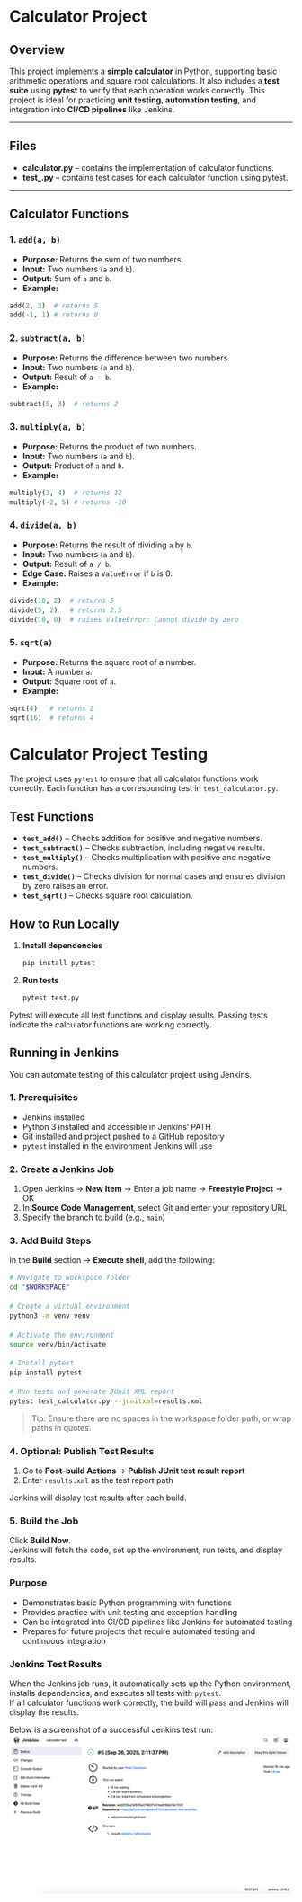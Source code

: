 # Calculator Project

## Overview
This project implements a **simple calculator** in Python, supporting basic arithmetic operations and square root calculations. It also includes a **test suite** using **pytest** to verify that each operation works correctly. This project is ideal for practicing **unit testing**, **automation testing**, and integration into **CI/CD pipelines** like Jenkins.

---

## Files
- **calculator.py** – contains the implementation of calculator functions.  
- **test_.py** – contains test cases for each calculator function using pytest.

---

## Calculator Functions

### 1. `add(a, b)`
- **Purpose:** Returns the sum of two numbers.  
- **Input:** Two numbers (`a` and `b`).  
- **Output:** Sum of `a` and `b`.  
- **Example:**  
```python
add(2, 3)  # returns 5
add(-1, 1) # returns 0
```

### 2. `subtract(a, b)`
- **Purpose:** Returns the difference between two numbers.  
- **Input:** Two numbers (`a` and `b`).  
- **Output:** Result of `a - b`.  
- **Example:**  
```python
subtract(5, 3)  # returns 2
```

### 3. `multiply(a, b)`
- **Purpose:** Returns the product of two numbers.  
- **Input:** Two numbers (`a` and `b`).  
- **Output:** Product of `a` and `b`.  
- **Example:**  
```python
multiply(3, 4)  # returns 12
multiply(-2, 5) # returns -10
```

### 4. `divide(a, b)`
- **Purpose:** Returns the result of dividing `a` by `b`.  
- **Input:** Two numbers (`a` and `b`).  
- **Output:** Result of `a / b`.  
- **Edge Case:** Raises a `ValueError` if `b` is 0.  
- **Example:**  
```python
divide(10, 2)  # returns 5
divide(5, 2)   # returns 2.5
divide(10, 0)  # raises ValueError: Cannot divide by zero
```

### 5. `sqrt(a)`
- **Purpose:** Returns the square root of a number.  
- **Input:** A number `a`.  
- **Output:** Square root of `a`.  
- **Example:**  
```python
sqrt(4)   # returns 2
sqrt(16)  # returns 4
```

# Calculator Project Testing

The project uses `pytest` to ensure that all calculator functions work correctly. Each function has a corresponding test in `test_calculator.py`.

## Test Functions

- **`test_add()`** – Checks addition for positive and negative numbers.  
- **`test_subtract()`** – Checks subtraction, including negative results.  
- **`test_multiply()`** – Checks multiplication with positive and negative numbers.  
- **`test_divide()`** – Checks division for normal cases and ensures division by zero raises an error.  
- **`test_sqrt()`** – Checks square root calculation.  

## How to Run Locally

1. **Install dependencies**  
   ```bash
   pip install pytest
   ```

2. **Run tests**
   ```bash
   pytest test.py
   ```
Pytest will execute all test functions and display results.
Passing tests indicate the calculator functions are working correctly.

## Running in Jenkins

You can automate testing of this calculator project using Jenkins.

### 1. Prerequisites

- Jenkins installed  
- Python 3 installed and accessible in Jenkins’ PATH  
- Git installed and project pushed to a GitHub repository  
- `pytest` installed in the environment Jenkins will use  

### 2. Create a Jenkins Job

1. Open Jenkins → **New Item** → Enter a job name → **Freestyle Project** → OK  
2. In **Source Code Management**, select Git and enter your repository URL  
3. Specify the branch to build (e.g., `main`)

### 3. Add Build Steps

In the **Build** section → **Execute shell**, add the following:

```bash
# Navigate to workspace folder
cd "$WORKSPACE"

# Create a virtual environment
python3 -m venv venv

# Activate the environment
source venv/bin/activate

# Install pytest
pip install pytest

# Run tests and generate JUnit XML report
pytest test_calculator.py --junitxml=results.xml
```

> Tip: Ensure there are no spaces in the workspace folder path, or wrap paths in quotes.  

### 4. Optional: Publish Test Results

1. Go to **Post-build Actions** → **Publish JUnit test result report**  
2. Enter `results.xml` as the test report path  

Jenkins will display test results after each build.  

### 5. Build the Job

Click **Build Now**.  
Jenkins will fetch the code, set up the environment, run tests, and display results.  

### Purpose

- Demonstrates basic Python programming with functions  
- Provides practice with unit testing and exception handling  
- Can be integrated into CI/CD pipelines like Jenkins for automated testing  
- Prepares for future projects that require automated testing and continuous integration



### Jenkins Test Results

When the Jenkins job runs, it automatically sets up the Python environment, installs dependencies, and executes all tests with `pytest`.  
If all calculator functions work correctly, the build will pass and Jenkins will display the results.

Below is a screenshot of a successful Jenkins test run:
![Screenshot of Jenkins Setup](images/screenshot_2025-09-26.png)



